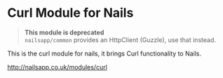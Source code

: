# Curl Module for Nails

<blockquote>
    <strong>This module is deprecated</strong>
    <br />
    <code>nailsapp/common</code> provides an HttpClient (Guzzle), use that instead.
</blockquote>

This is the curl module for nails, it brings Curl functionality to Nails.

http://nailsapp.co.uk/modules/curl